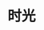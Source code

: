 ---
description: 照片日记。如果哪位有信心自己以后定能大红大紫的，现在可以记录下以备回忆录用。即使你不写，中外互联网企业也会帮你每天记录的。
layout: post
results:
- primaryGenreName: Photo & Video
  version: '1.0'
  trackViewUrl: https://itunes.apple.com/cn/app/shi-guang/id649175911?mt=8&uo=4
  artworkUrl100: http://a225.phobos.apple.com/us/r1000/090/Purple/v4/f4/d1/ae/f4d1aea9-e78c-7965-59a8-cecffda4a04c/mzl.glutaizn.png
  artworkUrl60: http://a384.phobos.apple.com/us/r1000/110/Purple/v4/c6/d7/aa/c6d7aaad-327c-ec87-6a35-7158524a79e4/appicon.png
  userRatingCountForCurrentVersion: 2
  sellerName: xiao jiang ping
  supportedDevices:
  - all
  genres:
  - 摄影与录像
  - 生活
  trackName: 时光
  description: '时光笔记是一部完全由手机书写的个人生活志；

    随时随地，一段文字，一张照片，记录每个生活片段；

    这些片段自动组成一天的时光、一月的时光、一生的时光；

    然后，您就可以方便的回溯、品味或与值得分享的人分享属于您的时光。'
  price: 0
  trackId: 649175911
  releaseDate: '2013-06-02T02:27:16Z'
  screenshotUrls:
  - http://a4.mzstatic.com/us/r1000/061/Purple2/v4/84/44/fd/8444fd38-5644-db33-76f6-1fdcc3e41561/mzl.iinfyyoe.1136x1136-75.jpg
  artistViewUrl: https://itunes.apple.com/cn/artist/happy-banana/id389771686?uo=4
  primaryGenreId: 6008
  userRatingCount: 2
  averageUserRatingForCurrentVersion: 5
  kind: software
  fileSizeBytes: '3089723'
  bundleId: com.xjp.timenote
  trackContentRating: 4+
  artistName: Happy Banana
  trackCensoredName: 时光
  isGameCenterEnabled: false
  contentAdvisoryRating: 4+
  languageCodesISO2A:
  - ZH
  - EN
  averageUserRating: 5
  features: &a []
  wrapperType: software
  artworkUrl512: http://a225.phobos.apple.com/us/r1000/090/Purple/v4/f4/d1/ae/f4d1aea9-e78c-7965-59a8-cecffda4a04c/mzl.glutaizn.png
  formattedPrice: 免费
  artistId: 389771686
  genreIds:
  - '6008'
  - '6012'
  currency: CNY
  ipadScreenshotUrls: *a
category: 摄影与录像
tags: tag1
resultCount: 1
title: 时光

---
